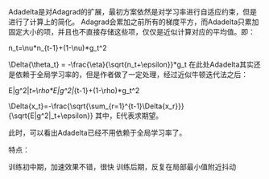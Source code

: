 Adadelta是对Adagrad的扩展，最初方案依然是对学习率进行自适应约束，但是进行了计算上的简化。 Adagrad会累加之前所有的梯度平方，而Adadelta只累加固定大小的项，并且也不直接存储这些项，仅仅是近似计算对应的平均值。即：

n_t=\nu*n_{t-1}+(1-\nu)*g_t^2

\Delta{\theta_t} = -\frac{\eta}{\sqrt{n_t+\epsilon}}*g_t
在此处Adadelta其实还是依赖于全局学习率的，但是作者做了一定处理，经过近似牛顿迭代法之后：

E|g^2|_t=\rho*E|g^2|_{t-1}+(1-\rho)*g_t^2

\Delta{x_t}=-\frac{\sqrt{\sum_{r=1}^{t-1}\Delta{x_r}}}{\sqrt{E|g^2|_t+\epsilon}}
其中，E代表求期望。

此时，可以看出Adadelta已经不用依赖于全局学习率了。

特点：

训练初中期，加速效果不错，很快
训练后期，反复在局部最小值附近抖动